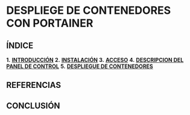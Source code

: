 # DESPLIEGE DE CONTENEDORES CON PORTAINER

## ÍNDICE
**1.** [**INTRODUCCIÓN**](https://github.com/sergiolaguens/docker-portainer/blob/main/INTRODUCCION.md)
**2.** [**INSTALACIÓN**](https://github.com/sergiolaguens/docker-portainer/blob/main/INSTALACION.md)
**3.** [**ACCESO**](https://github.com/sergiolaguens/docker-portainer/blob/main/ACCESO.md)
**4.** [**DESCRIPCION DEL PANEL DE CONTROL**](https://github.com/sergiolaguens/docker-portainer/blob/main/DESCRIPCION.md)
**5.** [**DESPLIEGUE DE CONTENEDORES**](https://github.com/sergiolaguens/docker-portainer/blob/main/DESPLIEGUE.md)

## REFERENCIAS


## CONCLUSIÓN
